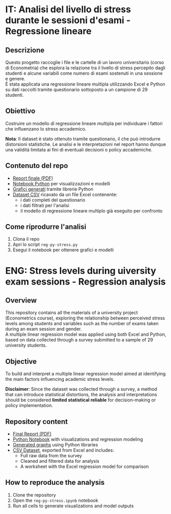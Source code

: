# IT: Analisi del livello di stress durante le sessioni d'esami - Regressione lineare

## Descrizione
Questo progetto raccoglie i file e le cartelle di un lavoro universitario (corso di Econometria) che esplora la relazione tra il livello di stress percepito dagli studenti e alcune variabili come numero di esami sostenuti in una sessione e genere.  
È stata applicata una regressione lineare multipla utilizzando Excel e Python su dati raccolti tramite questionario sottoposto a un campione di 29 studenti.

## Obiettivo
Costruire un modello di regressione lineare multipla per individuare i fattori che influenzano lo stress accademico.  

**Nota**: Il dataset è stato ottenuto tramite questionario, il che può introdurre distorsioni statistiche. Le analisi e le interpretazioni nel report hanno dunque una validità limitata ai fini di eventuali decisioni o policy accademiche.

## Contenuto del repo
- [Report finale (PDF)](https://github.com/krssclaire/regression-model-exams-stress-study/blob/main/report/report_reg_stress-esami.pdf)
- [Notebook Python](https://github.com/krssclaire/regression-model-exams-stress-study/blob/main/notebook/reg-py-stress.ipynb) per visualizzazioni e modelli
- [Grafici generati](https://github.com/krssclaire/regression-model-exams-stress-study/tree/main/img) tramite librerie Python
- [Dataset CSV](https://github.com/krssclaire/regression-model-exams-stress-study/blob/main/dataset/dati-sondaggio-stress.csv) ricavato da un file Excel contenente:
    - i dati completi del questionario
    - i dati filtrati per l'analisi 
    - il modello di regressione lineare multiplo già eseguito per confronto

## Come riprodurre l'analisi
1. Clona il repo
2. Apri lo script `reg-py-stress.py`
3. Esegui il notebook per ottenere grafici e modelli


# ENG: Stress levels during uiversity exam sessions - Regression analysis

## Overview
This repository contains all the materials of a university project (Econometrics course), exploring the relationship between perceived stress levels among students and variables such as the number of exams taken during an exam session and gender.  
A multiple linear regression model was applied using both Excel and Python, based on data collected through a survey submitted to a sample of 29 university students.

## Objective
To build and interpret a multiple linear regression model aimed at identifying the main factors influencing academic stress levels.  

**Disclaimer**: Since the dataset was collected through a survey, a method that can introduce statistical distortions, the analysis and interpretations should be considered **limited statistical reliable** for decision-making or policy implementation.

## Repository content
- [Final Report (PDF)](https://github.com/krssclaire/regression-model-exams-stress-study/blob/main/report/report_reg_stress-esami.pdf)
- [Python Notebook](https://github.com/krssclaire/regression-model-exams-stress-study/blob/main/notebook/reg-py-stress.ipynb) with visualizations and regression modeling
- [Generated graphs](https://github.com/krssclaire/regression-model-exams-stress-study/tree/main/img) using Python libraries
- [CSV Dataset](https://github.com/krssclaire/regression-model-exams-stress-study/tree/main/dataset), exported from Excel and includes:
  - Full raw data from the survey
  - Cleaned and filtered data for analysis
  - A worksheet with the Excel regression model for comparison

## How to reproduce the analysis
1. Clone the repository
2. Open the `reg-py-stress.ipynb` notebook
3. Run all cells to generate visualizations and model outputs